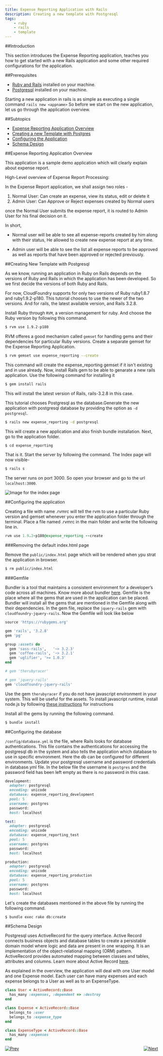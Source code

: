 ```yaml
---
title: Expense Reporting Application with Rails
description: Creating a new template with Postgresql
tags:
    - ruby
    - rails
    - template
---
```


##Introduction

This section introduces the Expense Reporting application, teaches you how to get started with a new Rails application and some other required configurations  for the application. 

##Prerequisites

+ [Ruby and Rails]() installed on your machine.
+ [Postgresql]() installed on your machine.

Starting a new application in rails is as simple as executing a single command `rails new <appname>` So before we start on the new application, let us go through the application overview.

##Subtopics

+ [Expense Reporting Application Overview](#expense-reporting-application-overview)
+ [Creating a new Template with Postgres](#creating-new-template-with-postgresql)
+ [Configuring the Application](#configuring-the-application)
+ [Schema Design](#schema-design)

##Expense Reporting Application Overview

This application is a sample demo application which will clearly explain about expense report. 

High-Level overview of Expense Report Processing: 

In the Expense Report application, we shall assign two roles -
 
1. Normal User: Can create an expense, view its status, edit or delete it
2. Admin User: Can Approve or Reject expenses created by Normal users

once the Normal User submits the expense report, it is routed to Admin User for his final decision on it.

In short,

+ Normal user will be able to see all expense-reports created by him along with their status, He allowed to create new expense report at any time.

+ Admin user will be able to see the list all expense reports to be approved as well as reports that have been approved or rejected previously.

##Creating New Template with Postgresql

As we know, running an application in Ruby on Rails depends on the versions of Ruby and Rails in which the application has been developed. So we first decide the versions of both Ruby and Rails.

For now, CloudFoundry supports for only two versions of Ruby ruby1.8.7 and ruby1.9.2-p180. This tutorial chooses to use the newer of the two versions. And for rails, the latest available version, and Rails 3.2.8.

Install Ruby through `RVM`, a version management for ruby. And choose the Ruby version by following this command.

```bash
$ rvm use 1.9.2-p180
```

RVM offeres a good mechanism called `gemset` for handling gems and their dependencies for particular Ruby versions. Create a separate gemset for the Expense Reporting Application.

```bash
$ rvm gemset use expense_reporting --create
```

This command will create the expense_reporting gemset if it isn't existing and in use already. Now, install Rails gem to be able to genarate a new rails application. Use the following command for installing it

```bash
$ gem install rails
```
This will install the latest version of Rails, rails-3.2.8 in this case. 

This tutorial chooses Postgresql as the database.Generate the new application with postgresql database by providing the option as `-d postgresql`.

```bash
$ rails new expense_reporting -d postgresql
```

This will create a new application and also finish bundle installation. Next, go to the application folder.

```bash
$ cd expense_reporting
```

That is it. Start the server by following the command. The Index page will now visible-

```bash
$ rails s
```

The server runs on port 3000. So open your browser and go to the url `localhost:3000`.

![Image for the index page](/images/rails-default-index.png)

##Configuring the application

Creating a file with name .rvmrc will tell the rvm to use a particular Ruby version and gemset whenever you enter the application folder through the terminal. Place a file named .rvmrc in the main folder and write the following line in. 

```ruby
rvm use 1.9.2-p180@expense_reporting --create
```

###Removing the default index.html page

Remove the `public/index.html` page which will be rendered when ypu strat the application in browser.

```bash
$ rm public/index.html
```

###Gemfile

Bundler is a tool that maintains a consistent environment for a developer’s code across all machines. Know more about bundler [here](http://gembundler.com/).  Gemfile is the place where all the gems that are used in the application can be placed. Bundler will install all the gems that are mentioned in the Gemfile along with their dependencies. In the gem file, replace the `jquery-rails` gem with `cloudfoundry-jquery-rails`. Now the Gemfile will look like below

```ruby
source 'https://rubygems.org'

gem 'rails', '3.2.8'
gem 'pg'

group :assets do
  gem 'sass-rails',   '~> 3.2.3'
  gem 'coffee-rails', '~> 3.2.1'
  gem 'uglifier', '>= 1.0.3'
end

# gem 'therubyracer'

# gem 'jquery-rails'
gem 'cloudfoundry-jquery-rails'
```

Use the gem `therubyracer` if you do not have javascript environment in your system. This will be useful for the assets. To install javascript runtime, install node.js by following [these instructions](http://howtonode.org/how-to-install-nodejs) for instructions

Install all the gems by running the following command.

```bash
$ bundle install
```

##Configuring the database

`/config/database.yml` is the file, where Rails looks for database authentications. This file contains the authentications for accessing the postgresql db in the system and also tells the application which database to use in specific environment. Here the db can be configured for different environments. Update your postgresql username and password credentials in database.yml file. In the below file the username is `postgres` and the password field has been left empty as there is no password in this case.

```ruby
development:
  adapter: postgresql
  encoding: unicode
  database: expense_reporting_development
  pool: 5
  username: postgres
  password:
  host: localhost

test:
  adapter: postgresql
  encoding: unicode
  database: expense_reporting_test
  pool: 5
  username: postgres
  password:
  host: localhost

production:
  adapter: postgresql
  encoding: unicode
  database: expense_reporting_production
  pool: 5
  username: postgres
  password:
  host: localhost
```

Let's create the databases mentioned in the above file by running the following command.

```bash
$ bundle exec rake db:create	
```

##Schema Design

Postgresql uses ActiveRecord for the query interface. Active Record connects business objects and database tables to create a persistable domain model where logic and data are present in one wrapping. It is an implementation of the object-relational mapping (ORM) pattern. ActiveRecord provides automated mapping between classes and tables, attributes and columns. Learn more about Active Record [here](http://ar.rubyonrails.org/).

As explained in the overview, the application will deal with one User model and one Expense model. Each user can have many expenses and each expense belongs to a User as well as to an ExpenseType.

```ruby
class User < ActiveRecord::Base
  has_many :expenses, :dependent => :destroy
end

class Expense < ActiveRecord::Base
  belongs_to :user
  belongs_to :expense_type
end

class ExpenseType < ActiveRecord::Base
  has_many :expenses
end
```

[![Prev](/images/prev.png)](/frameworks/ruby/rails-tutorial/rails-getting-started.html)  <span style="float: right;">[![Next](/images/next.png)](/frameworks/ruby/rails-tutorial/rails-user-login.html)</span>
